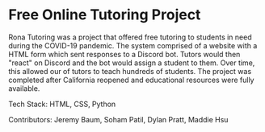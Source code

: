 # Free Online Tutoring Project
Rona Tutoring was a project that offered free tutoring to students in need during the COVID-19 pandemic. The system comprised of a website with a HTML form which sent responses to a Discord bot. Tutors would then "react" on Discord and the bot would assign a student to them. Over time, this allowed our of tutors to teach hundreds of students. The project was completed after California reopened and educational resources were fully available. 

Tech Stack: HTML, CSS, Python

Contributors: Jeremy Baum, Soham Patil, Dylan Pratt, Maddie Hsu
